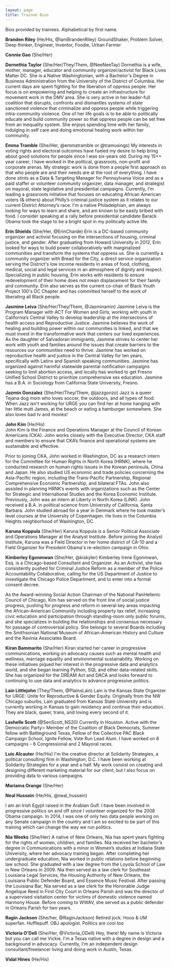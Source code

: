 ```yaml
---
layout: page
title: Trainee Bios
---
```

Bios provided by trainees. Alphabetical by first name.

**Branden Riley** (He/His, @IamBrandenRiley) 
GroundShaker, Problem Solver, Deep thinker, Engineer, Inventor, Foodie, Urban Farmer 

**Connie Gao** (She/Her)

**Dornethia Taylor** (She/Her/They/Them, @NeeNeeTay)
Dornethia is a wife, mother, manager, educator and community organizer/activist for Black Lives Matter DC. She is a Native Washingtonian, with a Bachelor's Degree in Business Administration from the University of the District of Columbia. Her current days are spent fighting for the liberation of oppress people. Her focus is on empowering and helping to create an infrastructure for movement work in the DMV area. She is very active in her leader-full coalition that disrupts, confronts and dismantles systems of state sanctioned violence that criminalize and oppress people while triggering intra-community violence. One of her life goals is to be able to politically educate and build community power so that oppress people can be set free from an inequality system. She enjoys spending time with her family, indulging in self care and doing emotional healing work within her community. 

**Emma Tramble** (She/Her, @emmatramble or @tramusings)
My interests in voting rights and electoral outcomes have fueled my desire to help bring about good solutions for people since I was six-years old. During my 15++ year career, I have worked in the political, grassroots, non-profit and corporate arenas. My strategic work is done from a people first approach so that who people are and their needs are at the root of everything. I have done stints as a Data & Targeting Manager for Pennsylvania Voice and as a paid staffer or volunteer community organizer, data manager, and strategist on mayoral, state legislative and presidential campaigns. Currently, I’m leading a grassroots initiative that focuses on educating African American voters (& others) about Philly’s criminal justice system as it relates to our current District Attorney’s race. I'm a native Philadelphian, am always looking for ways to learn and share, and am known to be easily bribed with food. I consider speaking at a rally before presidential candidate Barack Obama took the stage to be a bright spot in my politically active life.

**Erin Shields** (She/Her, @ErinCharde)
Erin is a DC-based community organizer and activist focusing on the intersections of housing, criminal justice, and gender. After graduating from Howard University in 2012, Erin looked for ways to build power collaboratively with marginalized communities and transform the systems that oppress us. She is currently a community organizer with Bread for the City, a direct service organization serving the District's low income residents in areas of food, clothing, medical, social and legal services in an atmosphere of dignity and respect. Specializing in public housing, Erin works with residents to ensure redevelopment of their home does not mean displacement for their family and community. Erin also serves as the current co-chair of Black Youth Project 100's DC Chapter and has committed herself to the work of liberating all Black people.

**Jasmine Leiva** (She/Her/They/Them, @Jasminamin)
Jasmine Leiva is the Program Manager with ACT For Women and Girls, working with youth in California’s Central Valley to develop leadership at the intersections of health access and Reproductive Justice. Jasmine believes the work of healing and building power within our communities is linked, and that we must invest in the transformative work that centers our lived experiences. As the daughter of Salvadoran immigrants, Jasmine strives to center her work with youth and families around the issues that create barriers to the resources our communities need to thrive. Jasmine has worked on reproductive health and justice in the Central Valley for ten years, specifically with Latinx and Spanish speaking communities. Jasmine has organized against harmful statewide parental notification campaigns seeking to limit abortion access, and locally has worked to get Fresno Unified School District to prioritize comprehensive sex education. Jasmine has a B.A. in Sociology from California State University, Fresno.

**Jazmin Gonzalez** (She/Her/They/Them, @jazzgonzo)
Jazz is a queer Tejana dog mom who loves soccer, the outdoors, and all types of food. When Jazz isn't working for URGE you can find her at home hanging with her little mutt James, at the beach or eating a hamburger somewhere. She also loves bad tv and movies!

**John Kim** (He/His)  
John Kim is the Finance and Operations Manager at the Council of Korean Americans (CKA). John works closely with the Executive Director, CKA staff and members to ensure that CKA’s finance and operational systems are sustainable and effective.

Prior to joining CKA, John worked in Washington, DC as a research intern for the Committee for Human Rights in North Korea (HRNK), where he conducted research on human rights issues in the Korean peninsula, China and Japan. He also studied US economic and trade policies concerning the Asia-Pacific region, including the Trans-Pacific Partnership, Regional Comprehensive Economic Partnership, and bilateral FTAs. John also assisted in planning HRNK’s events with organizations such as the Center for Strategic and International Studies and the Korea Economic Institute. Previously, John was an intern at Liberty in North Korea (LiNK). John received a B.A. in political science from University of California, Santa Barbara. John studied abroad for a year in Denmark where he took master’s level courses at the University of Copenhagen. He lives in the Columbia Heights neighborhood of Washington, DC.

**Karuna Koppula** (She/Her) 
Karuna Koppula is a Senior Political Associate and Operations Manager at the Analyst Institute. Before joining the Analyst Institute, Karuna was a Field Director in her home district of CA-10 and a Field Organizer for President Obama's re-election campaign in Ohio.

**Kimberley Egonmwan** (She/Her, @kiskyler)
Kimberley Irene Egonmwan, Esq. is a Chicago-based Consultant and Organizer. As an Activist, she has consistently pushed for Criminal Justice Reform as a member of the Police Accountability Collaborative, calling for the US Department of Justice to investigate the Chicago Police Department, and to enter into a formal consent decree. 

As the Award-winning Social Action Chairman of the National PanHellenic Council of Chicago, Kim has served on the front line of social justice progress, pushing for progress and reform in several key areas impacting the African-American Community including property tax relief, increasing civic education and participation through standing-room only public forums, and she specializes in building the relationships and consensus necessary for passage of controversial policy. She belongs to several Boards including the Smithsonian National Museum of African-American History and Culture and the Ravinia Associates Board.

**Kiran Bammarito** (She/Her) 
Kiran started her career in progressive communications, working on advocacy causes such as mental health and wellness, marriage equality and environmental sustainability. Working on these initiatives piqued her interest in the progressive data and analytics world, and she began learning Python, SQL and other data-related skills. She has organized for the DREAM Act and DACA and looks forward to continuing to use data and analytics to advance progressive politics.

**Lain Littlejohn** (They/Them, @PlainxLain)
Lain is the Kansas State Organizer for URGE: Unite for Reproductive & Gender Equity. Originally from the NW Chicago suburbs, Lain graduated from Kansas State University and is currently working in Kansas to gain residency and continue their education. They are black, queer, trans, and loving every second of it.

**Lashelle Scott** (@SenScott_NS20)
Currently in Houston. Active with the Democratic Party> Member of the Coalition of Black Democrats, Summer fellow with Battleground Texas, Fellow of the Collective PAC Black Campaign School, Ignite Fellow, Vote Run Lead Alum. I have worked on 8 campaigns - 6 Congressional and 2 Mayoral races.

**Luis Alcauter** (He/His) 
I'm the creative director at Solidarity Strategies, a political consulting firm in Washington, D.C. I have been working at Solidarity Strategies for a year and a half. My work consist on creating and designing different marketing material for our client, but I also focus on providing data to various campaigns.

**Mariama Orange** (She/Her)

**Neal Hussein** (He/His, @neal_hussein)

I am an Irish Egypt raised in the Arabian Gulf. I have been involved in progressive politics on and off since I volunteer organized for the 2008 Obama campaign. In 2014, I was one of only two data people working on any Senate campaign in the country and I am so excited to be part of this training which can change the way we run politics.

**Nia Weeks** (She/Her) 
A native of New Orleans, Nia has spent years fighting for the rights of women, children, and families. Nia received her bachelor’s degree in Communications with a minor in Women’s studies at Indiana State University, where her advocacy training began. After completing her undergraduate education, Nia worked in public relations before beginning law school. She graduated with a law degree from the Loyola School of Law in New Orleans in 2009. Nia then served as a law clerk for Southeast Louisiana Legal Services, the Housing Authority of New Orleans, the Louisiana Public Defender Board, and Essence Music Festival. After passing the Louisiana Bar, Nia served as a law clerk for the Honorable Judge Angelique Reed in First City Court in Orleans Parish and was the director of a supervised visitation center for victims of domestic violence named Harmony House. Before coming to WWAV, she served as a public defender in Orleans Parish for two years.

**Ragin Jackson** (She/her, @RaginJackson) 
Retired jock. Hoos & UM superfan. Hufflepuff. OBJ apologist. Politics are cool too

**Victoria O'Dell** (She/Her, @Victoria_ODell) 
Hey, there! My name is Victoria but you can call me Vickie. I'm a Texas native with a degree in design and a background in advocacy.  Currently, I'm an independent design consultant/freelancer living and doing work in Austin, Texas. 

**Vidal Hines** (He/His) 
